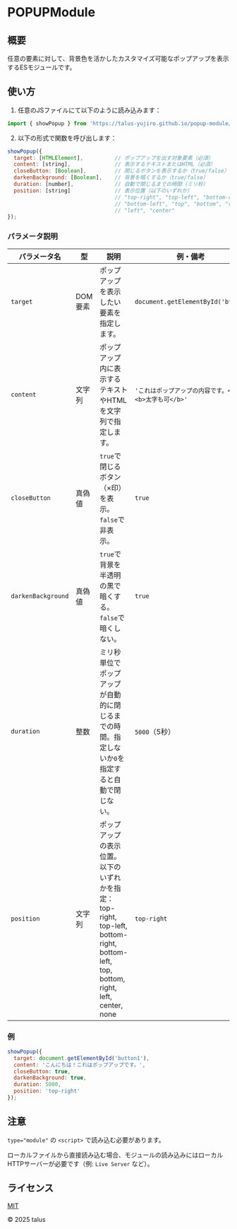 # POPUPModule

## 概要

任意の要素に対して、背景色を活かしたカスタマイズ可能なポップアップを表示するESモジュールです。

## 使い方

1. 任意のJSファイルにて以下のように読み込みます：

```javascript
import { showPopup } from 'https://talus-yujiro.github.io/popup-module/popupModule.js';
```

2. 以下の形式で関数を呼び出します：

```javascript
showPopup({
  target: [HTMLElement],          // ポップアップを出す対象要素（必須）
  content: [string],              // 表示するテキストまたはHTML（必須）
  closeButton: [Boolean],         // 閉じるボタンを表示するか（true/false）
  darkenBackground: [Boolean],    // 背景を暗くするか（true/false）
  duration: [number],             // 自動で閉じるまでの時間（ミリ秒）
  position: [string]              // 表示位置（以下のいずれか）
                                  // "top-right", "top-left", "bottom-right",
                                  // "bottom-left", "top", "bottom", "right",
                                  // "left", "center"
});
```

### パラメータ説明

| パラメータ名       | 型       | 説明                                                                                          | 例・備考                                            |
|--------------------|----------|-----------------------------------------------------------------------------------------------|-----------------------------------------------------|
| `target`           | DOM要素  | ポップアップを表示したい要素を指定します。                                                    | `document.getElementById('btn1')`                   |
| `content`          | 文字列   | ポップアップ内に表示するテキストやHTMLを文字列で指定します。                                  | `'これはポップアップの内容です。<br><b>太字も可</b>'` |
| `closeButton`      | 真偽値   | `true`で閉じるボタン（×印）を表示。`false`で非表示。                                        | `true`                                              |
| `darkenBackground` | 真偽値   | `true`で背景を半透明の黒で暗くする。`false`で暗くしない。                                    | `true`                                              |
| `duration`         | 整数     | ミリ秒単位でポップアップが自動的に閉じるまでの時間。指定しないか`0`を指定すると自動で閉じない。          | `5000`（5秒）                                       |
| `position`         | 文字列   | ポップアップの表示位置。以下のいずれかを指定：<br>top-right, top-left, bottom-right, bottom-left,<br>top, bottom, right, left, center, none | `top-right`                                         |

### 例
```javascript
showPopup({
  target: document.getElementById('button1'),
  content: 'こんにちは！これはポップアップです。',
  closeButton: true,
  darkenBackground: true,
  duration: 5000,
  position: 'top-right'
});
```

## 注意
`type="module"` の `<script>` で読み込む必要があります。

ローカルファイルから直接読み込む場合、モジュールの読み込みにはローカルHTTPサーバーが必要です（例: `Live Server` など）。

## ライセンス
[MIT](https://opensource.org/licenses/mit-license.php)

&copy; 2025 talus
